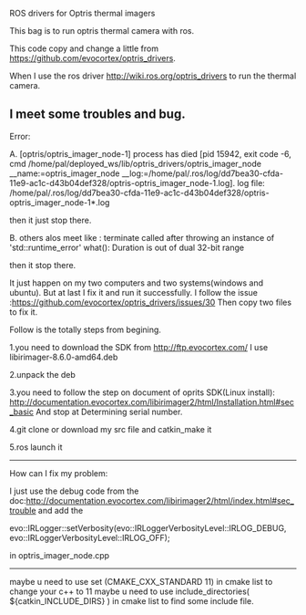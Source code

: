 ROS drivers for Optris thermal imagers

This bag is to run optris thermal camera with ros.

This code copy and change a little from https://github.com/evocortex/optris_drivers.

When I use the ros driver http://wiki.ros.org/optris_drivers to run the thermal camera.

I meet some troubles and bug.
-----------------------------------------------------------------------------------------
Error:

A.
[optris/optris_imager_node-1] process has died [pid 15942, exit code -6, cmd /home/pal/deployed_ws/lib/optris_drivers/optris_imager_node __name:=optris_imager_node __log:=/home/pal/.ros/log/dd7bea30-cfda-11e9-ac1c-d43b04def328/optris-optris_imager_node-1.log]. log file: /home/pal/.ros/log/dd7bea30-cfda-11e9-ac1c-d43b04def328/optris-optris_imager_node-1*.log


then it just stop there.

B.
others alos meet like :
terminate called after throwing an instance of 'std::runtime_error'
  what():  Duration is out of dual 32-bit range
 
then it stop there.
  
It just happen on my two computers and two systems(windows and ubuntu).
But at last I fix it and run it successfully.
I follow the issue :https://github.com/evocortex/optris_drivers/issues/30
Then copy two files to fix it.

Follow is the totally steps from begining.

1.you need to download the SDK from http://ftp.evocortex.com/
I use  libirimager-8.6.0-amd64.deb  

2.unpack the deb 

3.you need to follow the step on document of oprits SDK(Linux install):
http://documentation.evocortex.com/libirimager2/html/Installation.html#sec_basic
And stop at Determining serial number.

4.git clone or download my src file and catkin_make it 

5.ros launch it

---------------------------------------------------------------------------------------
How can I fix my problem:

I just use the debug code from the doc:http://documentation.evocortex.com/libirimager2/html/index.html#sec_trouble
and add the 

evo::IRLogger::setVerbosity(evo::IRLoggerVerbosityLevel::IRLOG_DEBUG, evo::IRLoggerVerbosityLevel::IRLOG_OFF);

in optris_imager_node.cpp 

--------------------------------------------------------------------------------------
maybe u need to use 
set (CMAKE_CXX_STANDARD 11)
in cmake list to change your c++ to 11
maybe u need to use 
include_directories(
  ${catkin_INCLUDE_DIRS}
)
in cmake list to find some include file.
